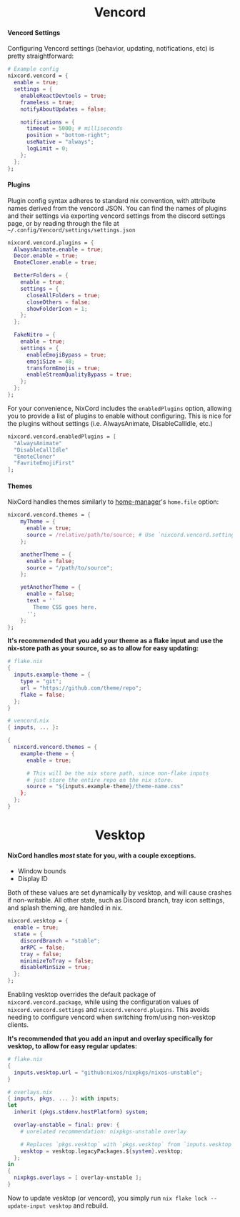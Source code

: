 <h1 align="center">Vencord</h2>

#### Vencord Settings
Configuring Vencord settings (behavior, updating, notifications, etc) is pretty straightforward:

```nix
# Example config
nixcord.vencord = {
  enable = true;
  settings = {
    enableReactDevtools = true;
    frameless = true;
    notifyAboutUpdates = false;

    notifications = {
      timeout = 5000; # milliseconds
      position = "bottom-right";
      useNative = "always";
      logLimit = 0;
    };
  };
};
```

#### Plugins

Plugin config syntax adheres to standard nix convention, with attribute names derived from the vencord JSON.
You can find the names of plugins and their settings via exporting vencord settings from the discord settings page, or by reading through the file at `~/.config/Vencord/settings/settings.json`

```nix
nixcord.vencord.plugins = {
  AlwaysAnimate.enable = true;
  Decor.enable = true;
  EmoteCloner.enable = true;

  BetterFolders = {
    enable = true;
    settings = {
      closeAllFolders = true;
      closeOthers = false;
      showFolderIcon = 1;
    };
  };

  FakeNitro = {
    enable = true;
    settings = {
      enableEmojiBypass = true;
      emojiSize = 48;
      transformEmojis = true;
      enableStreamQualityBypass = true;
    };
  };
};
```

For your convenience, NixCord includes the `enabledPlugins` option, allowing you to provide a list of plugins to enable without configuring. This is nice for the plugins without settings (i.e. AlwaysAnimate, DisableCallIdle, etc.)

```nix
nixcord.vencord.enabledPlugins = [
  "AlwaysAnimate"
  "DisableCallIdle"
  "EmoteCloner"
  "FavriteEmojiFirst"
];
```

#### Themes

NixCord handles themes similarly to [home-manager](https://github.com/nix-community/home-manager)'s `home.file` option:

```nix
nixcord.vencord.themes = {
    myTheme = {
      enable = true;
      source = /relative/path/to/source; # Use `nixcord.vencord.settings.themeLinks` for links.
    };

    anotherTheme = {
      enable = false;
      source = "/path/to/source";
    };

    yetAnotherTheme = {
      enable = false;
      text = ''
        Theme CSS goes here.
      '';
    };
};
```

**It's recommended that you add your theme as a flake input and use the nix-store path as your source, so as to allow for easy updating:**
```nix
# flake.nix
{
  inputs.example-theme = {
    type = "git";
    url = "https://github.com/theme/repo";
    flake = false;
  };
}
```
```nix
# vencord.nix
{ inputs, ... }:

{
  nixcord.vencord.themes = {
    example-theme = {
      enable = true;

      # This will be the nix store path, since non-flake inputs
      # just store the entire repo on the nix store.
      source = "${inputs.example-theme}/theme-name.css"
    };
  };
}
```

<h1 align="center">Vesktop</h1>

#### NixCord handles *most* state for you, with a couple exceptions.

* Window bounds
* Display ID

Both of these values are set dynamically by vesktop, and will cause crashes if non-writable. All other state, such as Discord branch, tray icon settings, and splash theming, are handled in nix.
```nix
nixcord.vesktop = {
  enable = true;
  state = {
    discordBranch = "stable";
    arRPC = false;
    tray = false;
    minimizeToTray = false;
    disableMinSize = true;
  };
};
```

Enabling vesktop overrides the default package of `nixcord.vencord.package`, while using the configuration values of `nixcord.vencord.settings` and `nixcord.vencord.plugins`. This avoids needing to configure vencord when switching from/using non-vesktop clients.

**It's recommended that you add an input and overlay specifically for vesktop, to allow for easy regular updates:**
```nix
# flake.nix
{
  inputs.vesktop.url = "github:nixos/nixpkgs/nixos-unstable";
}
```

```nix
# overlays.nix
{ inputs, pkgs, ... }: with inputs;
let
  inherit (pkgs.stdenv.hostPlatform) system;

  overlay-unstable = final: prev: {
    # unrelated recommendation: nixpkgs-unstable overlay

    # Replaces `pkgs.vesktop` with `pkgs.vesktop` from `inputs.vesktop`
    vesktop = vesktop.legacyPackages.${system}.vesktop;
  };
in
{
  nixpkgs.overlays = [ overlay-unstable ];
}
```

Now to update vesktop (or vencord), you simply run `nix flake lock --update-input vesktop` and rebuild.
